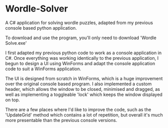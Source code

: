 # Wordle-Solver

A C# application for solving wordle puzzles, adapted from my previous console based python application.

To download and use the program, you'll only need to download 'Wordle Solve.exe'

I first adapted my previous python code to work as a console application in C#. Once everything was working identically to the previous application, I begun to design a UI using WinForms and adapt the console application code to suit a WinForms application.

The UI is designed from scratch in WinForms, which is a huge improvement over the original console based program. I also implemented a custom header, which allows the window to be closed, minimised and dragged, as well as implementing a toggleable 'lock' which keeps the window displayed on top.

There are a few places where I'd like to improve the code, such as the 'UpdateGrid' method which contains a lot of repetition, but overall it's much more presentable than the previous console versions.
